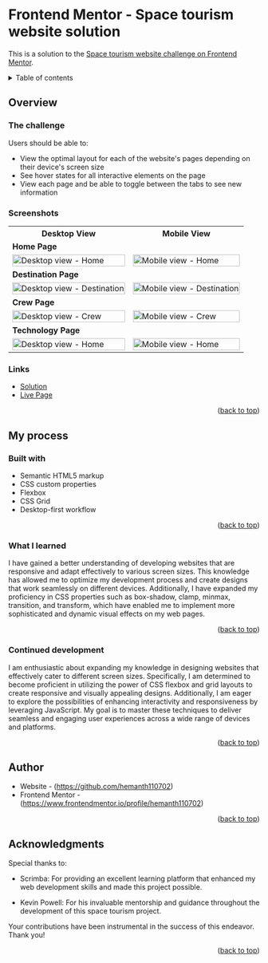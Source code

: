 <div id="top"></div>

# Frontend Mentor - Space tourism website solution

This is a solution to the [Space tourism website challenge on Frontend Mentor](https://www.frontendmentor.io/challenges/space-tourism-multipage-website-gRWj1URZ3).

<details>
<summary>Table of contents</summary>

-   [Overview](#overview)
    -   [The challenge](#the-challenge)
    -   [Screenshots](#screenshots)
    -   [Links](#links)
-   [My process](#my-process)
    -   [Built with](#built-with)
    -   [What I learned](#what-i-learned)
-   [Author](#author)
-   [Acknowledgments](#acknowledgments)

</details>

## Overview

### The challenge

Users should be able to:

- View the optimal layout for each of the website's pages depending on their device's screen size
- See hover states for all interactive elements on the page
- View each page and be able to toggle between the tabs to see new information

### Screenshots

<table>
    <tr>
        <th>Desktop View</th>
        <th>Mobile View</th>
    </tr>
    <tr>
      <td colspan="2" style="text-align: left;font-weight: bold;">Home Page</td>
    </tr>
    <tr>
        <td>
            <img src="https://github.com/hemanth110702/space-tourism-practise-challenge/assets/89832451/4b5e78d7-9516-4c42-aa9a-d351767315b3" width="100%" title="Desktop view - Home"/>
        </td>
        <td>
            <img src="https://github.com/hemanth110702/space-tourism-practise-challenge/assets/89832451/829a7de3-559e-41ea-b5d8-2995f863eee9" width="100%" title="Mobile view - Home"/>
        </td>
    </tr>
    <tr>
      <td colspan="2" style="text-align: left;font-weight: bold;">Destination Page</td>
    </tr>
    <tr>
        <td>
            <img src="https://github.com/hemanth110702/space-tourism-practise-challenge/assets/89832451/d44cbce0-145a-4239-a157-92dce847e24e" width="100%" title="Desktop view - Destination"/>
        </td>
        <td>
            <img src="https://github.com/hemanth110702/space-tourism-practise-challenge/assets/89832451/17d17e61-8082-4a8b-a6aa-3892014ae08d" width="100%" title="Mobile view - Destination"/>
        </td>
    </tr>
    <tr>
      <td colspan="2" style="text-align: left;font-weight: bold;">Crew Page</td>
    </tr>
    <tr>
        <td>
            <img src="https://github.com/hemanth110702/space-tourism-practise-challenge/assets/89832451/7e1d562e-7652-45ee-86ba-633d03e326f8" width="100%" title="Desktop view - Crew"/>
        </td>
        <td>
            <img src="https://github.com/hemanth110702/space-tourism-practise-challenge/assets/89832451/3f3e4703-665b-45e4-aee3-e1dc235a1279" width="100%" title="Mobile view - Crew"/>
        </td>
    </tr>
    <tr>
      <td colspan="2" style="text-align: left;font-weight: bold;">Technology Page</td>
    </tr>
    <tr>
        <td>
            <img src="https://github.com/hemanth110702/space-tourism-practise-challenge/assets/89832451/633fd8bb-9453-48c7-9df4-bd1887aba87b" width="100%" title="Desktop view - Home"/>
        </td>
        <td>
            <img src="https://github.com/hemanth110702/space-tourism-practise-challenge/assets/89832451/2f7e7848-1710-4713-a10e-5939b795f0ea" width="100%" title="Mobile view - Home"/>
        </td>
    </tr>
</table>

### Links

- [Solution](https://github.com/hemanth110702/space-tourism-practise-challenge)
- [Live Page](https://hemanth110702.github.io/space-tourism-practise-challenge/)

<p align="right">(<a href="#top">back to top</a>)</p>

## My process

### Built with

- Semantic HTML5 markup
- CSS custom properties
- Flexbox
- CSS Grid
- Desktop-first workflow

<p align="right">(<a href="#top">back to top</a>)</p>

### What I learned

I have gained a better understanding of developing websites that are responsive and adapt effectively to various screen sizes. This knowledge has allowed me to optimize my development process and create designs that work seamlessly on different devices. Additionally, I have expanded my proficiency in CSS properties such as box-shadow, clamp, minmax, transition, and transform, which have enabled me to implement more sophisticated and dynamic visual effects on my web pages.

<p align="right">(<a href="#top">back to top</a>)</p>

### Continued development

I am enthusiastic about expanding my knowledge in designing websites that effectively cater to different screen sizes. Specifically, I am determined to become proficient in utilizing the power of CSS flexbox and grid layouts to create responsive and visually appealing designs. Additionally, I am eager to explore the possibilities of enhancing interactivity and responsiveness by leveraging JavaScript. My goal is to master these techniques to deliver seamless and engaging user experiences across a wide range of devices and platforms.

<p align="right">(<a href="#top">back to top</a>)</p>

## Author

- Website - (https://github.com/hemanth110702)
- Frontend Mentor - (https://www.frontendmentor.io/profile/hemanth110702)

<p align="right">(<a href="#top">back to top</a>)</p>


## Acknowledgments

Special thanks to:

- Scrimba: For providing an excellent learning platform that enhanced my web development skills and made this project possible.

- Kevin Powell: For his invaluable mentorship and guidance throughout the development of this space tourism project.

Your contributions have been instrumental in the success of this endeavor. Thank you!


<p align="right">(<a href="#top">back to top</a>)</p>